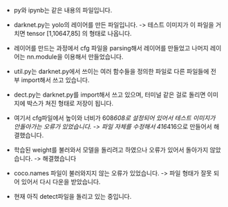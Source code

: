 - py와 ipynb는 같은 내용의 파일입니다.

- darknet.py는 yolo의 레이어를 만든 파일입니다.  -> 테스트 이미지가 이 파일을 거치면 tensor [1,10647,85] 의 형태로 나옵니다.
- 레이어를 만드는 과정에서 cfg 파일을 parsing해서 레이어를 만들었고 나머지 레이어는 nn.module을 이용해서 만들었습니다.

- util.py는 darknet.py에서 쓰이는 여러 함수들을 정의한 파일로 다른 파일들에 전부 import해서 쓰고 있습니다.

- dect.py는 darknet.py를 import해서 쓰고 있으며, 터미널 같은 걸로 돌리면 이미지에 박스가 쳐진 형태로 저장이 됩니다. 


* 여기서 cfg파일에서 높이와 너비가 608*608로 설정되어 있어서 테스트 이미지가 안돌아가는 오류가 있었습니다. -> 파일 자체를 수정해서 416*416으로 만들어서 해결했습니다.
* 학습된 weight를 불러와서 모델을 돌리려고 하였으나 오류가 있어서 돌아가지 않았습니다. -> 해결했습니다
* coco.names 파일이 불러와지지 않는 오류가 있었습니다. -> 파일 형태가 잘못 되어 있어서 다시 다운을 받았습니다.

* 현재 아직 detect파일을 돌리고 있는 중입니다. 
